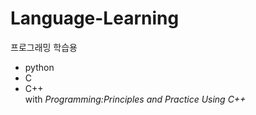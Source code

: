 # Language-Learning

프로그래밍 학습용
* python
* C  
* C++  
 with *Programming:Principles and Practice Using C++*
